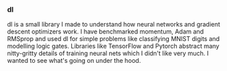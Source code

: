 ### dl 
dl is a small library I made to understand how neural networks and gradient descent optimizers work. I have benchmarked momentum, Adam and RMSprop and used dl for simple problems like classifying MNIST digits and modelling logic gates. Libraries like TensorFlow and Pytorch abstract many nitty-gritty details of training neural nets which I didn't like very much. I wanted to see what's going on under the hood. 
